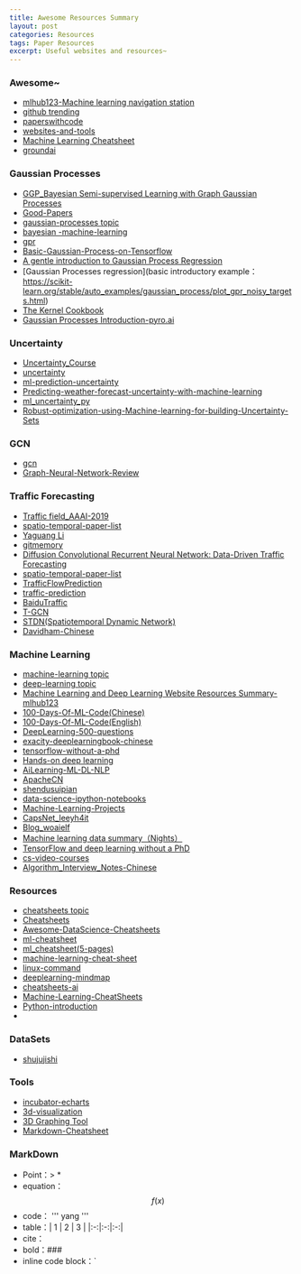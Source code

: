 ```yaml
---
title: Awesome Resources Summary
layout: post
categories: Resources
tags: Paper Resources
excerpt: Useful websites and resources~
---
```

### Awesome~
* [mlhub123-Machine learning navigation station](https://www.mlhub123.com/ )
* [github trending](https://github.com/trending)
* [paperswithcode](https://paperswithcode.com/sota)
* [websites-and-tools](https://github.com/strivebo/websites-and-tools)
* [Machine Learning Cheatsheet](https://ml-cheatsheet.readthedocs.io/en/latest/index.html)
* [groundai](https://www.groundai.com/)

### Gaussian Processes
* [GGP_Bayesian Semi-supervised Learning with Graph Gaussian Processes](https://github.com/yincheng/GGP)
* [Good-Papers](https://github.com/hoangcuong2011/Good-Papers)
* [gaussian-processes topic](https://github.com/topics/gaussian-processes)
* [bayesian -machine-learning](https://github.com/krasserm/bayesian-machine-learning)
* [gpr](https://github.com/mmottl/gpr)
* [Basic-Gaussian-Process-on-Tensorflow](https://github.com/shuuki4/Basic-Gaussian-Process-on-Tensorflow)
* [A gentle introduction to Gaussian Process Regression](https://george.readthedocs.io/en/latest/tutorials/first/)
* [Gaussian Processes regression](basic introductory example：https://scikit-learn.org/stable/auto_examples/gaussian_process/plot_gpr_noisy_targets.html)
* [The Kernel Cookbook](http://www.cs.toronto.edu/~duvenaud/cookbook/index.html)
* [Gaussian Processes Introduction-pyro.ai](http://pyro.ai/examples/gp.html)

### Uncertainty
* [Uncertainty_Course](https://github.com/mbolic2/Uncertainty_Course)
* [uncertainty](https://github.com/erikbern/uncertainty/blob/master/notebook.ipynb)
* [ml-prediction-uncertainty](https://github.com/madsenmj/ml-prediction-uncertainty)
* [Predicting-weather-forecast-uncertainty-with-machine-learning](https://github.com/seb1000/Predicting-weather-forecast-uncertainty-with-machine-learning)
* [ml_uncertainty_py](https://github.com/usnistgov/ml_uncertainty_py)
* [Robust-optimization-using-Machine-learning-for-building-Uncertainty-Sets](https://github.com/priyanka-sharma29/Robust-Optimization-using-Machine-Learning-for-building-Uncertainty-Sets)

### GCN
* [gcn](http://github.com/tkipf/gcn)
* [Graph-Neural-Network-Review](https://github.com/talorwu/Graph-Neural-Network-Review)

### Traffic Forecasting
* [Traffic field_AAAI-2019](https://blog.csdn.net/TiffanyRabbit/article/details/88424126)
* [spatio-temporal-paper-list](https://github.com/Eilene/spatio-temporal-paper-list)
* [Yaguang Li](http://www-scf.usc.edu/~yaguang/)
* [gitmemory](https://www.gitmemory.com/liyaguang)
* [Diffusion Convolutional Recurrent Neural Network: Data-Driven Traffic Forecasting](https://davidham3.github.io/blog/2018/07/31/diffusion-convolutional-recurrent-neural-network-data-driven-traffic-forecasting/)
* [spatio-temporal-paper-list](https://github.com/Davidham3/spatio-temporal-paper-list)
* [TrafficFlowPrediction](https://github.com/xiaochus/TrafficFlowPrediction)
* [traffic-prediction](https://github.com/Damon1226/traffic-prediction)
* [BaiduTraffic](https://github.com/JingqingZ/BaiduTraffic)
* [T-GCN](https://github.com/lehaifeng/T-GCN)
* [STDN(Spatiotemporal Dynamic Network)](https://paperswithcode.com/paper/revisiting-spatial-temporal-similarity-a-deep)
* [Davidham-Chinese](https://davidham3.github.io/blog/2019/03/21/revisiting-spatial-temporal-similarity-a-deep-learning-framework-for-traffic-prediction/)

### Machine Learning
* [machine-learning topic](https://github.com/topics/machine-learning)
* [deep-learning topic](https://github.com/topics/deep-learning)
* [Machine Learning and Deep Learning Website Resources Summary-mlhub123](https://github.com/howie6879/mlhub123 ) 
* [100-Days-Of-ML-Code(Chinese)](https://github.com/MLEveryday/100-Days-Of-ML-Code)
* [100-Days-Of-ML-Code(English)](https://github.com/Avik-Jain/100-Days-Of-ML-Code)
* [DeepLearning-500-questions](https://github.com/scutan90/DeepLearning-500-questions)  
* [exacity-deeplearningbook-chinese](https://github.com/amongstar/https-github.com-exacity-deeplearningbook-chinese)  
* [tensorflow-without-a-phd](https://github.com/GoogleCloudPlatform/tensorflow-without-a-phd) 
* [Hands-on deep learning](https://github.com/icemansina/gluon-tutorials-zh ) 
* [AiLearning-ML-DL-NLP](https://github.com/apachecn/AiLearning)  
* [ApacheCN](https://github.com/apachecn)  
* [shendusuipian](https://github.com/EmbraceLife/shendusuipian)  
* [data-science-ipython-notebooks](https://github.com/donnemartin/data-science-ipython-notebooks)  
* [Machine-Learning-Projects](https://github.com/Scott-Taylor38/Machine-Learning-Projects)  
* [CapsNet_leeyh4it](https://github.com/leeyh4it/CapsNet)  
* [Blog_woaielf](https://woaielf.github.io/category/)
* [Machine learning data summary（Nights）](http://www.nights666.cn:8066/nights/detail?blogId=26)
* [TensorFlow and deep learning without a PhD](https://zhuanlan.zhihu.com/p/25010476)
* [cs-video-courses](https://github.com/Developer-Y/cs-video-courses)
* [Algorithm_Interview_Notes-Chinese](https://github.com/imhuay/Algorithm_Interview_Notes-Chinese)

### Resources
* [cheatsheets topic](https://github.com/topics/cheatsheets)
* [Cheatsheets](https://github.com/lemoz/Cheatsheets)
* [Awesome-DataScience-Cheatsheets](https://github.com/prashanthbasani/Awesome-DataScience-Cheatsheets)
* [ml-cheatsheet](https://github.com/ShuaiW/ml-cheatsheet)
* [ml_cheatsheet(5-pages)](https://github.com/remicnrd/ml_cheatsheet)
* [machine-learning-cheat-sheet](https://github.com/soulmachine/machine-learning-cheat-sheet)
* [linux-command](https://github.com/zhongrongzhao/linux-command )  
* [deeplearning-mindmap](https://github.com/dformoso/deeplearning-mindmap)
* [cheatsheets-ai](https://github.com/kailashahirwar/cheatsheets-ai )
* [Machine-Learning-CheatSheets](https://github.com/DipakMajhi/Machine-Learning-CheatSheets)
* [Python-introduction](https://github.com/stdntlfe/Python-introduction)
* 
### DataSets
* [shujujishi](http://www.shujujishi.com/)

### Tools
* [incubator-echarts](https://github.com/apache/incubator-echarts/tree/master/extension/bmap)
* [3d-visualization](https://oculus-3d-visualization-c5687.firebaseapp.com/dashboard#myModal)
* [3D Graphing Tool](https://www.geogebra.org/3d)
* [Markdown-Cheatsheet](https://github.com/adam-p/markdown-here/wiki/Markdown-Cheatsheet)

### MarkDown
* Point：> * 
* equation：$$ f(x) $$
* code： ''' yang '''
* table：| 1 | 2 | 3 |  |:-:|:-:|:-:|
* cite：[ ]( )
* bold：### 
* inline code block：`